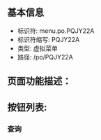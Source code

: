 
## 基本信息

- 标识符: menu.po.PQJY22A
- 标识符缩写: PQJY22A
- 类型: 虚拟菜单
- 路径: /po/PQJY22A

## 页面功能描述：





## 按钮列表:


### 查询


